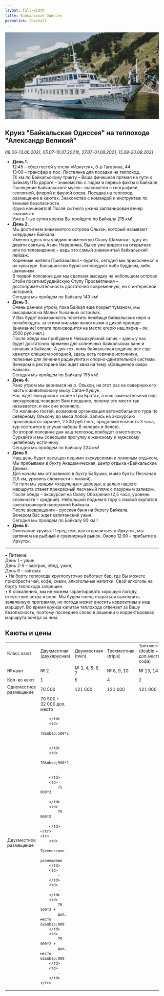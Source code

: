 ```yaml
---
layout: full-width
title: Байкальская Одиссея
permalink: /baikal3
---
```


![Теплоход "Александр Великий"](/assets/images/baikal/alexander.jpg)

## Круиз  "Байкальская Одиссея" на теплоходе "Александр Великий" 
*08.06-13.06.2021, 05.07-10.07.2021б, 27.07-01.08.2021, 15.08-20.08.2021*

* **День 1.**  
12:45 – сбор гостей у отеля «Иркутск», б-р Гагарина, 44  
13:00 – трансфер в пос. Листвянка для посадки на теплоход.  
70 км.по Байкальскому тракту – Ваша финишная прямая на пути к Байкалу! По дороге – знакомство с гидом и первые факты о Байкале.  
Посещение Байкальского музея– знакомство с географией, геологией, флорой и фауной озера. Посадка на теплоход, размещение в каютах. Знакомство с командой и инструктаж по технике безопасности.   
Круиз начинается! После сытного ужина запланирован вечер знакомств.  
Уже в 1-ые сутки круиза Вы пройдете по Байкалу 215 км!  
* **День 2.**  
Мы достигнем знаменитого острова Ольхон, который называют «сердцем» Байкала.   
Именно здесь мы увидим знаменитую Скалу Шаманка– одну из девяти святынь Азии. Наверняка, Вы ее уже видели на открытках или по телевидению – ведь это самый знаменитый байкальский пейзаж.  
Коренные жители Прибайкалья – буряты, сегодня мы прикоснемся к их культуре. Большинство бурят исповедуют либо буддизм, либо шаманизм.  
В первой половине дня мы сделаем высадку на небольшом острове Огойи посетимбуддийскую Ступу Просветления – достопримечательность достаточно современную, но с интересной историей.  
Сегодня мы пройдем по Байкалу 143 км!
* **День 3.**  
Очень ранним утром, пока Байкал еще покрыт туманом, мы высадимся на Малых Ушканьих островах.  
У Вас будет возможность посетить лежбище байкальских нерп и понаблюдать за этими милыми животными в дикой природе (внимание! оплата производится на месте егерю нац.парка – ок. 2500 руб./чел.)  
После обеда мы прибудем в Чивыркуйский залив – здесь у нас будет достаточно времени для солнечных байкальских ванн и купания в Байкале. А для тех, кому байкальская водичка все еще кажется слишком холодной, здесь есть горячие источники, полезные для лечения радикулита и опорно-двигательной системы.  
Вечером в ресторане Вас ждет квиз на тему «Священное озеро Байкал».  
Сегодня мы пройдем по Байкалу 195 км!  
* **День 4.**  
Рано утром мы вернемся на о. Ольхон, на этот раз на северную его часть к живописному мысу Саган-Хушун.  
Нас ждет экскурсия к скале «Три Брата», а наш замечательный гид-экскурсовод поведает Вам предание, почему это место так называется, и как оно возникло.  
По желанию гостей, возможна организация автомобильного тура по северному Ольхону до мыса Хобой. Запись на экскурсию производится заранее, 2 500 руб./чел., продолжительность 3 часа, тур состоится в случае набора 8 человек и более).  
Во второй половине дня наш теплоход прибудет в местность Сурхайтэ и мы совершим прогулку к женскому и мужскому целебному источнику.  
Сегодня мы пройдем по Байкалу 224 км!  
* **День 5.**  
Наш день будет насыщен пешими экскурсиями и пляжным отдыхом.  
Мы прибываем в бухту Академическая, центр отдыха «Байкальские Дюны».  
Для начала мы отправимся в бухту Бабушка, мимо бухты Песчаная (1,5 км, уровень сложности – низкий).  
По пути мы увидим «ходульные» деревья, а целью нашего маршрута станет прекрасный песчаный пляж с лазурным заливом.  
После обеда – экскурсия на Скалу Обозрения (2,5 часа, уровень сложности – средний). Небольшой подъем в гору с лихвой окупится захватывающей панорамой Байкала.  
После возвращения – русская баня на берегу Байкала.   
Вечером Вас ждет капитанский ужин.  
Сегодня мы пройдем по Байкалу 90 км.!  
* **День 6.**  
Окончание круиза. Перед тем, как отправиться в Иркутск, мы заглянем на рыбный и сувенирный рынок. Около 12:00 – прибытие в Иркутск.  

******
  
• Питание:  
День 1 – ужин,  
День 2-5 – завтрак, обед, ужин,  
День 6 – завтрак   
• На борту теплохода круглосуточно работает бар, где Вы можете приобрести чай, кофе, снеки, алкогольные напитки. Свой алкоголь на борту теплохода запрещен.    
• К сожалению, мы не можем гарантировать хорошую погоду, отсутствие ветра и волн. Мы будем очень стараться выполнить заявленную программу, но погода может вносить коррективы в наш маршрут. Во время круиза капитан теплохода отвечает за Вашу безопасность, поэтому последнее слово в решении о корректировках маршрута всегда за ним.  


## Каюты и цены  

<table>
	<tr>
		<td>
			Класс
			кают
		</td>
		<td>
			Двухместная
			(двухярусная)
		</td>
		<td>
			Двухместная
			(twin)
		</td>
		<td>
			Трехместная
			(triple)
		</td>
		<td>
			Трехместная
			(double
			+ доп.место софа)
		</td>
		<td>
			Семейная
			(double)
		</td>
	</tr>
	<tr>
		<td>
			№ кают
		</td>
		<td>
			№ 2
		</td>
		<td>
			№ 3, 4,
			5, 6, 7
		</td>
		<td>
			№ 8, 9,
			10
		</td>
		<td>
			№ 13,
			14
		</td>
		<td>
			№ 11,
			12
		</td>
	</tr>
	<tr>
		<td>
			Кол-во
			кают
		</td>
		<td>
			1
		</td>
		<td>
			5
		</td>
		<td>
			4
		</td>
		<td>
			2
		</td>
		<td>
			2
		</td>
	</tr>
	<tr>
		<td>
			Одноместное
			размещение
		</td>
		<td>
			70
			500
		</td>
		<td>
			121&nbsp;000
		</td>
		<td>
			121&nbsp;000
		</td>
		<td>
			121&nbsp;000
		</td>
		<td>
			121&nbsp;000
		</td>
	</tr>
	<tr>
		<td>
			Двухместное
			размещение
		</td>
		<td>
			70&nbsp;500
			+ 32&nbsp;000 доп. место 
			
		</td>
		<td>
			70&nbsp;500*2
			
			
		</td>
		<td>
			70&nbsp;500*2
			
			
		</td>
		<td>
			75 000*2 
			
		</td>
		<td>
			75 000*2 
			
		</td>
	</tr>
	<tr>
		<td>
			Трехместное
			размещение
		</td>
		<td>
			-
		</td>
		<td>
			-
		</td>
		<td>
			70 500*2 +
			доп. место 62&nbsp;000
		</td>
		<td>
			75 000*2 +
			доп. место 62&nbsp;000
		</td>
		<td>
			-
		</td>
	</tr>
</table>
